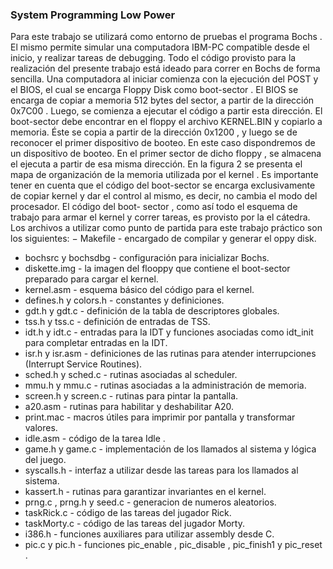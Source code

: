 ### System Programming Low Power

Para este trabajo se utilizará como entorno de pruebas el programa
Bochs . El mismo permite simular
una computadora IBM-PC compatible desde el inicio, y realizar tareas de debugging. Todo el código
provisto para la realización del presente trabajo está ideado para correr en
Bochs
de forma sencilla.
Una computadora al iniciar comienza con la ejecución del POST y el BIOS, el cual se encarga
Floppy Disk como
boot-sector . El BIOS
se encarga de copiar a memoria 512 bytes del sector, a partir de la dirección 0x7C00 . Luego, se
comienza a ejecutar el código a partir esta dirección. El boot-sector debe encontrar en el floppy el
archivo KERNEL.BIN y copiarlo a memoria. Éste se copia a partir de la dirección 0x1200 , y luego se
de reconocer el primer dispositivo de booteo. En este caso dispondremos de un
dispositivo de booteo. En el primer sector de dicho
floppy ,
se almacena el
ejecuta a partir de esa misma dirección. En la figura 2 se presenta el mapa de organización de la
memoria utilizada por el
kernel .
Es importante tener en cuenta que el código del boot-sector se encarga exclusivamente de copiar
kernel y dar el control al mismo, es decir, no cambia el modo del procesador. El código del boot-
sector , como así todo el esquema de trabajo para armar el kernel y correr tareas, es provisto por la
el cátedra.
Los archivos a utilizar como punto de partida para este trabajo práctico son los siguientes:
− Makefile - encargado de compilar y generar el oppy disk.
- bochsrc y bochsdbg - configuración para inicializar Bochs.
- diskette.img - la imagen del flooppy que contiene el boot-sector preparado para cargar el kernel.
- kernel.asm - esquema básico del código para el kernel.
- defines.h y colors.h - constantes y definiciones.
- gdt.h y gdt.c - definición de la tabla de descriptores globales.
- tss.h y tss.c - definición de entradas de TSS.
- idt.h y idt.c - entradas para la IDT y funciones asociadas como idt_init para completar entradas en la IDT.
- isr.h y isr.asm - definiciones de las rutinas para atender interrupciones (Interrupt Service Routines).
- sched.h y sched.c - rutinas asociadas al scheduler.
- mmu.h y mmu.c - rutinas asociadas a la administración de memoria.
- screen.h y screen.c - rutinas para pintar la pantalla.
- a20.asm - rutinas para habilitar y deshabilitar A20.
- print.mac - macros útiles para imprimir por pantalla y transformar valores.
- idle.asm - código de la tarea Idle .
- game.h y game.c - implementación de los llamados al sistema y lógica del juego.
- syscalls.h - interfaz a utilizar desde las tareas para los llamados al sistema.
- kassert.h - rutinas para garantizar invariantes en el kernel.
- prng.c , prng.h y seed.c - generacion de numeros aleatorios.
- taskRick.c - código de las tareas del jugador Rick.
- taskMorty.c - código de las tareas del jugador Morty.
- i386.h - funciones auxiliares para utilizar assembly desde C.
- pic.c y pic.h - funciones pic_enable , pic_disable , pic_finish1 y pic_reset .
